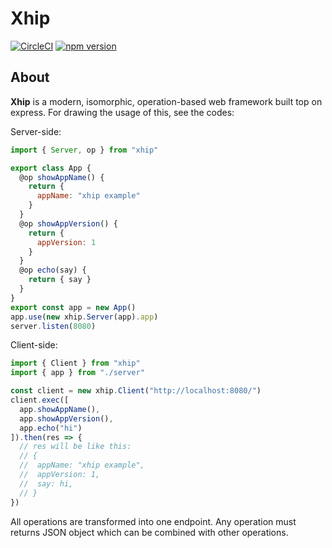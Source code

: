 # Xhip

[![CircleCI](https://circleci.com/gh/minamorl/xhip.svg?style=svg)](https://circleci.com/gh/minamorl/xhip) [![npm version](https://badge.fury.io/js/xhip.svg)](https://badge.fury.io/js/xhip)


## About

**Xhip** is a modern, isomorphic, operation-based web framework built top on express. For drawing the usage of this, see the codes:

Server-side:

```js
import { Server, op } from "xhip"

export class App {
  @op showAppName() {
    return {
      appName: "xhip example"
    }
  }
  @op showAppVersion() {
    return {
      appVersion: 1
    }
  }
  @op echo(say) {
    return { say }
  }
}
export const app = new App()
app.use(new xhip.Server(app).app)
server.listen(8080)
```

Client-side:

```js
import { Client } from "xhip"
import { app } from "./server"

const client = new xhip.Client("http://localhost:8080/")
client.exec([
  app.showAppName(),
  app.showAppVersion(),
  app.echo("hi")
]).then(res => {
  // res will be like this:
  // {
  //  appName: "xhip example",
  //  appVersion: 1,
  //  say: hi,
  // }
})
```

All operations are transformed into one endpoint. Any operation must returns JSON object which can be combined with other operations.
